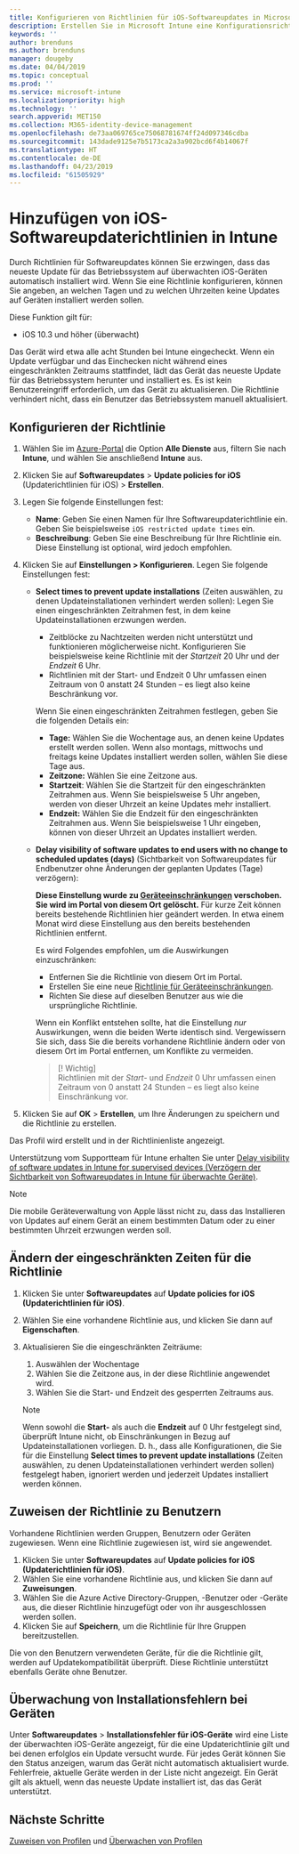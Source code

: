 ```yaml
---
title: Konfigurieren von Richtlinien für iOS-Softwareupdates in Microsoft Intune – Azure | Microsoft-Dokumentation
description: Erstellen Sie in Microsoft Intune eine Konfigurationsrichtlinie, oder fügen Sie eine hinzu, um einzuschränken, wann Softwareupdates auf iOS-Geräten, die von Intune verwaltet oder überwacht werden, automatisch installiert werden. Sie können auswählen, an welchem Datum und zu welcher Uhrzeit Updates nicht installiert werden sollen. Sie können diese Richtlinie ebenfalls Gruppen, Benutzern oder Geräten zuweisen oder Überprüfungen auf Installationsfehler durchführen.
keywords: ''
author: brenduns
ms.author: brenduns
manager: dougeby
ms.date: 04/04/2019
ms.topic: conceptual
ms.prod: ''
ms.service: microsoft-intune
ms.localizationpriority: high
ms.technology: ''
search.appverid: MET150
ms.collection: M365-identity-device-management
ms.openlocfilehash: de73aa069765ce75068781674ff24d097346cdba
ms.sourcegitcommit: 143dade9125e7b5173ca2a3a902bcd6f4b14067f
ms.translationtype: HT
ms.contentlocale: de-DE
ms.lasthandoff: 04/23/2019
ms.locfileid: "61505929"
---
```

# <a name="add-ios-software-update-policies-in-intune"></a>Hinzufügen von iOS-Softwareupdaterichtlinien in Intune

Durch Richtlinien für Softwareupdates können Sie erzwingen, dass das neueste Update für das Betriebssystem auf überwachten iOS-Geräten automatisch installiert wird. Wenn Sie eine Richtlinie konfigurieren, können Sie angeben, an welchen Tagen und zu welchen Uhrzeiten keine Updates auf Geräten installiert werden sollen. 

Diese Funktion gilt für:

- iOS 10.3 und höher (überwacht)

Das Gerät wird etwa alle acht Stunden bei Intune eingecheckt. Wenn ein Update verfügbar und das Einchecken nicht während eines eingeschränkten Zeitraums stattfindet, lädt das Gerät das neueste Update für das Betriebssystem herunter und installiert es. Es ist kein Benutzereingriff erforderlich, um das Gerät zu aktualisieren. Die Richtlinie verhindert nicht, dass ein Benutzer das Betriebssystem manuell aktualisiert.

## <a name="configure-the-policy"></a>Konfigurieren der Richtlinie

1. Wählen Sie im [Azure-Portal](https://portal.azure.com) die Option **Alle Dienste** aus, filtern Sie nach **Intune**, und wählen Sie anschließend **Intune** aus.
2. Klicken Sie auf **Softwareupdates** > **Update policies for iOS** (Updaterichtlinien für iOS)  > **Erstellen**.
3. Legen Sie folgende Einstellungen fest:

    - **Name**: Geben Sie einen Namen für Ihre Softwareupdaterichtlinie ein. Geben Sie beispielsweise `iOS restricted update times` ein.
    - **Beschreibung**: Geben Sie eine Beschreibung für Ihre Richtlinie ein. Diese Einstellung ist optional, wird jedoch empfohlen.

4. Klicken Sie auf **Einstellungen > Konfigurieren**. Legen Sie folgende Einstellungen fest:

    - **Select times to prevent update installations** (Zeiten auswählen, zu denen Updateinstallationen verhindert werden sollen): Legen Sie einen eingeschränkten Zeitrahmen fest, in dem keine Updateinstallationen erzwungen werden. 
      - Zeitblöcke zu Nachtzeiten werden nicht unterstützt und funktionieren möglicherweise nicht. Konfigurieren Sie beispielsweise keine Richtlinie mit der *Startzeit* 20 Uhr und der *Endzeit* 6 Uhr.
      - Richtlinien mit der Start- und Endzeit 0 Uhr umfassen einen Zeitraum von 0 anstatt 24 Stunden – es liegt also keine Beschränkung vor.

      Wenn Sie einen eingeschränkten Zeitrahmen festlegen, geben Sie die folgenden Details ein:

      - **Tage:** Wählen Sie die Wochentage aus, an denen keine Updates erstellt werden sollen. Wenn also montags, mittwochs und freitags keine Updates installiert werden sollen, wählen Sie diese Tage aus.
      - **Zeitzone:** Wählen Sie eine Zeitzone aus.
      - **Startzeit**: Wählen Sie die Startzeit für den eingeschränkten Zeitrahmen aus. Wenn Sie beispielsweise 5 Uhr angeben, werden von dieser Uhrzeit an keine Updates mehr installiert.
      - **Endzeit:** Wählen Sie die Endzeit für den eingeschränkten Zeitrahmen aus. Wenn Sie beispielsweise 1 Uhr eingeben, können von dieser Uhrzeit an Updates installiert werden.

    - **Delay visibility of software updates to end users with no change to scheduled updates (days)** (Sichtbarkeit von Softwareupdates für Endbenutzer ohne Änderungen der geplanten Updates (Tage) verzögern): 

      **Diese Einstellung wurde zu [Geräteeinschränkungen](device-restrictions-ios.md#general) verschoben. Sie wird im Portal von diesem Ort gelöscht.** Für kurze Zeit können bereits bestehende Richtlinien hier geändert werden. In etwa einem Monat wird diese Einstellung aus den bereits bestehenden Richtlinien entfernt.

      Es wird Folgendes empfohlen, um die Auswirkungen einzuschränken:
        - Entfernen Sie die Richtlinie von diesem Ort im Portal.
        - Erstellen Sie eine neue [Richtlinie für Geräteeinschränkungen](device-restrictions-ios.md#general).
        - Richten Sie diese auf dieselben Benutzer aus wie die ursprüngliche Richtlinie.

      Wenn ein Konflikt entstehen sollte, hat die Einstellung *nur* Auswirkungen, wenn die beiden Werte identisch sind. Vergewissern Sie sich, dass Sie die bereits vorhandene Richtlinie ändern oder von diesem Ort im Portal entfernen, um Konflikte zu vermeiden.
      > [! Wichtig]  
      > Richtlinien mit der *Start-* und *Endzeit* 0 Uhr umfassen einen Zeitraum von 0 anstatt 24 Stunden – es liegt also keine Einschränkung vor.  

5. Klicken Sie auf **OK** > **Erstellen**, um Ihre Änderungen zu speichern und die Richtlinie zu erstellen.

Das Profil wird erstellt und in der Richtlinienliste angezeigt.

Unterstützung vom Supportteam für Intune erhalten Sie unter [Delay visibility of software updates in Intune for supervised devices (Verzögern der Sichtbarkeit von Softwareupdates in Intune für überwachte Geräte)](https://techcommunity.microsoft.com/t5/Intune-Customer-Success/Delaying-visibility-of-software-updates-in-Intune-for-supervised/ba-p/345753).

> [!NOTE]
> Die mobile Geräteverwaltung von Apple lässt nicht zu, dass das Installieren von Updates auf einem Gerät an einem bestimmten Datum oder zu einer bestimmten Uhrzeit erzwungen werden soll.

## <a name="change-the-restricted-times-for-the-policy"></a>Ändern der eingeschränkten Zeiten für die Richtlinie

1. Klicken Sie unter **Softwareupdates** auf **Update policies for iOS (Updaterichtlinien für iOS)**.
2. Wählen Sie eine vorhandene Richtlinie aus, und klicken Sie dann auf **Eigenschaften**.
3. Aktualisieren Sie die eingeschränkten Zeiträume:

    1. Auswählen der Wochentage
    2. Wählen Sie die Zeitzone aus, in der diese Richtlinie angewendet wird.
    3. Wählen Sie die Start- und Endzeit des gesperrten Zeitraums aus.

    > [!NOTE]
    > Wenn sowohl die **Start-** als auch die **Endzeit** auf 0 Uhr festgelegt sind, überprüft Intune nicht, ob Einschränkungen in Bezug auf Updateinstallationen vorliegen. D. h., dass alle Konfigurationen, die Sie für die Einstellung **Select times to prevent update installations** (Zeiten auswählen, zu denen Updateinstallationen verhindert werden sollen) festgelegt haben, ignoriert werden und jederzeit Updates installiert werden können.  

## <a name="assign-the-policy-to-users"></a>Zuweisen der Richtlinie zu Benutzern

Vorhandene Richtlinien werden Gruppen, Benutzern oder Geräten zugewiesen. Wenn eine Richtlinie zugewiesen ist, wird sie angewendet.

1. Klicken Sie unter **Softwareupdates** auf **Update policies for iOS (Updaterichtlinien für iOS)**.
2. Wählen Sie eine vorhandene Richtlinie aus, und klicken Sie dann auf **Zuweisungen**. 
3. Wählen Sie die Azure Active Directory-Gruppen, -Benutzer oder -Geräte aus, die dieser Richtlinie hinzugefügt oder von ihr ausgeschlossen werden sollen.
4. Klicken Sie auf **Speichern**, um die Richtlinie für Ihre Gruppen bereitzustellen.

Die von den Benutzern verwendeten Geräte, für die die Richtlinie gilt, werden auf Updatekompatibilität überprüft. Diese Richtlinie unterstützt ebenfalls Geräte ohne Benutzer.

## <a name="monitor-device-installation-failures"></a>Überwachung von Installationsfehlern bei Geräten
<!-- 1352223 -->
Unter **Softwareupdates** > **Installationsfehler für iOS-Geräte** wird eine Liste der überwachten iOS-Geräte angezeigt, für die eine Updaterichtlinie gilt und bei denen erfolglos ein Update versucht wurde. Für jedes Gerät können Sie den Status anzeigen, warum das Gerät nicht automatisch aktualisiert wurde. Fehlerfreie, aktuelle Geräte werden in der Liste nicht angezeigt. Ein Gerät gilt als aktuell, wenn das neueste Update installiert ist, das das Gerät unterstützt.

## <a name="next-steps"></a>Nächste Schritte

[Zuweisen von Profilen](device-profile-assign.md) und [Überwachen von Profilen](device-profile-monitor.md)
